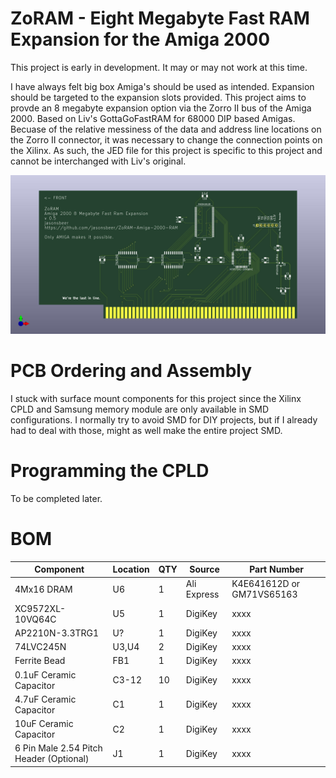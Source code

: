 # ZoRAM - Eight Megabyte Fast RAM Expansion for the Amiga 2000

This project is early in development. It may or may not work at this time.

I have always felt big box Amiga's should be used as intended. Expansion should be targeted to the expansion slots provided. This project aims to provde an 8 megabyte expansion option via the Zorro II bus of the Amiga 2000. Based on Liv's GottaGoFastRAM for 68000 DIP based Amigas. Becuase of the relative messiness of the  data and address line locations on the Zorro II connector, it was necessary to  change the connection points on the Xilinx. As such, the JED file for this project is specific to this project and cannot be interchanged with Liv's original.

![ZoRAM Image](ZoRAM.jpg)


# PCB Ordering and Assembly

I stuck with surface mount components for this project since the Xilinx CPLD and Samsung memory module are only available in SMD configurations. I normally try to avoid SMD for DIY projects, but if I already had to deal with those, might as well make the entire project SMD.

# Programming the CPLD

To be completed later.

# BOM

|Component|Location|QTY|Source|Part Number|
--- | --- | --- | --- | ---
4Mx16 DRAM| U6 | 1 | Ali Express | K4E641612D or GM71VS65163
XC9572XL-10VQ64C|U5|1|DigiKey|xxxx
AP2210N-3.3TRG1|U?|1|DigiKey|xxxx
74LVC245N|U3,U4|2|DigiKey|xxxx
Ferrite Bead|FB1|1|DigiKey|xxxx
0.1uF Ceramic Capacitor|C3-12|10|DigiKey|xxxx
4.7uF Ceramic Capacitor|C1|1|DigiKey|xxxx
10uF Ceramic Capacitor|C2|1|DigiKey|xxxx
6 Pin Male 2.54 Pitch Header (Optional)|J1|1|DigiKey|xxxx

